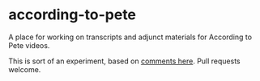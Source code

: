 according-to-pete
=================

A place for working on transcripts and adjunct materials for According to Pete videos.

This is sort of an experiment, based on [comments
here](http://www.sparkfun.com/news/1067#comment-5113da73ce395f517e000000). Pull requests
welcome.
